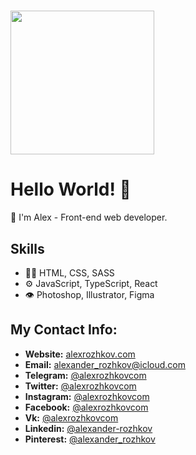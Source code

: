 <h1>
<img align='center' src="https://media.giphy.com/media/M9gbBd9nbDrOTu1Mqx/giphy.gif" width="230">
</h1>

# Hello World! 👋
👨‍ I'm Alex - Front-end web developer.

## Skills
- 👨‍💻 HTML, CSS, SASS 
- ⚙️  JavaScript, TypeScript, React
- 👁️ Photoshop, Illustrator, Figma

## My Contact Info:
* **Website:** [alexrozhkov.com](https://alexrozhkov.com "website")
* **Email:** [alexander_rozhkov@icloud.com](mailto:alexander_rozhkov@icloud.com "email")
* **Telegram:** [@alexrozhkovcom](https://t.me/alexrozhkovcom "telegram")
* **Twitter:** [@alexrozhkovcom](https://twitter.com/alexrozhkovcom "twitter")
* **Instagram:** [@alexrozhkovcom](https://www.instagram.com/alexrozhkovcom "instagram")
* **Facebook:** [@alexrozhkovcom](https://www.facebook.com/alexrozhkovcom "facebook")
* **Vk:** [@alexrozhkovcom](https://vk.com/alexrozhkovcom "vk")
* **Linkedin:** [@alexander-rozhkov](https://www.linkedin.com/in/alexander-rozhkov-805471233 "linkedin")
* **Pinterest:** [@alexander_rozhkov](https://www.pinterest.com/alexander_rozhkov "pinterest")
